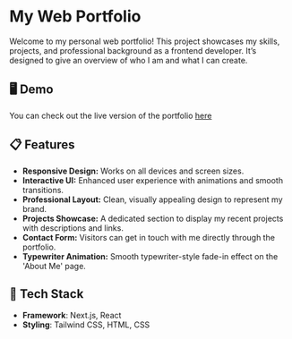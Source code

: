 # My Web Portfolio

Welcome to my personal web portfolio! This project showcases my skills, projects, and professional background as a frontend developer. It’s designed to give an overview of who I am and what I can create.

## 🖥️ Demo

You can check out the live version of the portfolio [here](https://TAWebStudio.com)

## 📋 Features

- **Responsive Design:** Works on all devices and screen sizes.
- **Interactive UI:** Enhanced user experience with animations and smooth transitions.
- **Professional Layout:** Clean, visually appealing design to represent my brand.
- **Projects Showcase:** A dedicated section to display my recent projects with descriptions and links.
- **Contact Form:** Visitors can get in touch with me directly through the portfolio.
- **Typewriter Animation:** Smooth typewriter-style fade-in effect on the 'About Me' page.

## 🚀 Tech Stack

- **Framework**: Next.js, React
- **Styling**: Tailwind CSS, HTML, CSS

